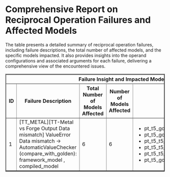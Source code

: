 <h1>Comprehensive Report on Reciprocal Operation Failures and Affected Models</h1>
<p>The table presents a detailed summary of reciprocal operation failures, including failure descriptions, the total number of affected models, and the specific models impacted. It also provides insights into the operand configurations and associated arguments for each failure, delivering a comprehensive view of the encountered issues.</p>
<table border="2">
	<thead>
		<tr style="text-align: center;">
			<th colspan="5">Failure Insight and Impacted Models</th>
			<th colspan="2">Reciprocal Operation Details</th>
		</tr>
		<tr style="text-align: center;">
			<th>ID</th>
			<th>Failure Description</th>
			<th>Total Number of Models Affected</th>
			<th>Number of Models Affected</th>
			<th>Affected Models</th>
			<th>Operands</th>
			<th>Arguments</th>
		</tr>
	</thead>
	<tbody>
		<tr>
			<td rowspan="1">1</td>
			<td rowspan="1">[TT_METAL][TT-Metal vs Forge Output Data mismatch] ValueError Data mismatch -> AutomaticValueChecker (compare_with_golden): framework_model , compiled_model</td>
			<td rowspan="1">6</td>
			<td>6</td>
			<td><ul><li>pt_t5_google_flan_t5_small_text_gen_hf</li><li>pt_t5_google_flan_t5_large_text_gen_hf</li><li>pt_t5_t5_large_text_gen_hf</li><li>pt_t5_t5_base_text_gen_hf</li><li>pt_t5_t5_small_text_gen_hf</li><li>pt_t5_google_flan_t5_base_text_gen_hf</li></ul></td>
			<td>Operand(type=Activation, shape=(1, 1, 1), dtype=float32)</td>
			<td></td>
		</tr>
	</tbody>
</table>
